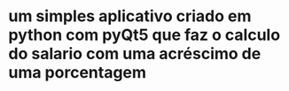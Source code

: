 # um simples aplicativo criado em python com pyQt5 que faz o calculo do salario com uma acréscimo de uma porcentagem 
